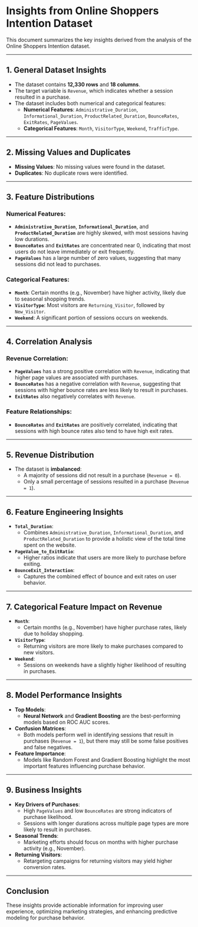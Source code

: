 # Insights from Online Shoppers Intention Dataset

This document summarizes the key insights derived from the analysis of the Online Shoppers Intention dataset.

---

## 1. General Dataset Insights
- The dataset contains **12,330 rows** and **18 columns**.
- The target variable is `Revenue`, which indicates whether a session resulted in a purchase.
- The dataset includes both numerical and categorical features:
  - **Numerical Features**: `Administrative_Duration`, `Informational_Duration`, `ProductRelated_Duration`, `BounceRates`, `ExitRates`, `PageValues`.
  - **Categorical Features**: `Month`, `VisitorType`, `Weekend`, `TrafficType`.

---

## 2. Missing Values and Duplicates
- **Missing Values**: No missing values were found in the dataset.
- **Duplicates**: No duplicate rows were identified.

---

## 3. Feature Distributions
### Numerical Features:
- **`Administrative_Duration`**, **`Informational_Duration`**, and **`ProductRelated_Duration`** are highly skewed, with most sessions having low durations.
- **`BounceRates`** and **`ExitRates`** are concentrated near 0, indicating that most users do not leave immediately or exit frequently.
- **`PageValues`** has a large number of zero values, suggesting that many sessions did not lead to purchases.

### Categorical Features:
- **`Month`**: Certain months (e.g., November) have higher activity, likely due to seasonal shopping trends.
- **`VisitorType`**: Most visitors are `Returning_Visitor`, followed by `New_Visitor`.
- **`Weekend`**: A significant portion of sessions occurs on weekends.

---

## 4. Correlation Analysis
### Revenue Correlation:
- **`PageValues`** has a strong positive correlation with `Revenue`, indicating that higher page values are associated with purchases.
- **`BounceRates`** has a negative correlation with `Revenue`, suggesting that sessions with higher bounce rates are less likely to result in purchases.
- **`ExitRates`** also negatively correlates with `Revenue`.

### Feature Relationships:
- **`BounceRates`** and **`ExitRates`** are positively correlated, indicating that sessions with high bounce rates also tend to have high exit rates.

---

## 5. Revenue Distribution
- The dataset is **imbalanced**:
  - A majority of sessions did not result in a purchase (`Revenue = 0`).
  - Only a small percentage of sessions resulted in a purchase (`Revenue = 1`).

---

## 6. Feature Engineering Insights
- **`Total_Duration`**:
  - Combines `Administrative_Duration`, `Informational_Duration`, and `ProductRelated_Duration` to provide a holistic view of the total time spent on the website.
- **`PageValue_to_ExitRatio`**:
  - Higher ratios indicate that users are more likely to purchase before exiting.
- **`BounceExit_Interaction`**:
  - Captures the combined effect of bounce and exit rates on user behavior.

---

## 7. Categorical Feature Impact on Revenue
- **`Month`**:
  - Certain months (e.g., November) have higher purchase rates, likely due to holiday shopping.
- **`VisitorType`**:
  - Returning visitors are more likely to make purchases compared to new visitors.
- **`Weekend`**:
  - Sessions on weekends have a slightly higher likelihood of resulting in purchases.

---

## 8. Model Performance Insights
- **Top Models**:
  - **Neural Network** and **Gradient Boosting** are the best-performing models based on ROC AUC scores.
- **Confusion Matrices**:
  - Both models perform well in identifying sessions that result in purchases (`Revenue = 1`), but there may still be some false positives and false negatives.
- **Feature Importance**:
  - Models like Random Forest and Gradient Boosting highlight the most important features influencing purchase behavior.

---

## 9. Business Insights
- **Key Drivers of Purchases**:
  - High `PageValues` and low `BounceRates` are strong indicators of purchase likelihood.
  - Sessions with longer durations across multiple page types are more likely to result in purchases.
- **Seasonal Trends**:
  - Marketing efforts should focus on months with higher purchase activity (e.g., November).
- **Returning Visitors**:
  - Retargeting campaigns for returning visitors may yield higher conversion rates.

---

## Conclusion
These insights provide actionable information for improving user experience, optimizing marketing strategies, and enhancing predictive modeling for purchase behavior.